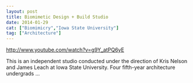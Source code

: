 ```yaml
---
layout: post
title: Biomimetic Design + Build Studio
date: 2014-01-29
cat: ["Biomimicry","Iowa State University"]
tag: ["Architecture"]
---
```


http://www.youtube.com/watch?v=g9Y_atPQ6yE

This is an independent studio conducted under the direction of Kris Nelson and James Leach at Iowa State University. Four fifth-year architecture undergrads ...